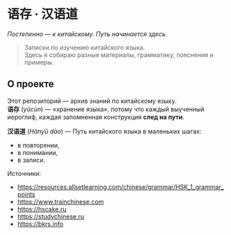 # 语存 · 汉语道

*Постепенно — к китайскому. Путь начинается здесь.*

> Записки по изучению китайского языка.  
> Здесь я собираю разные материалы, грамматику, пояснения и примеры.

## О проекте

Этот репозиторий — архив знаний по китайскому языку.  
**语存** (*yǔcún*) — «хранение языка», потому что каждый выученный иероглиф, каждая запомненная конструкция **след на пути**.

**汉语道** (*Hànyǔ dào*) — Путь китайского языка в маленьких шагах:

- в повторении,  
- в понимании,  
- в записи.

Источники:

- <https://resources.allsetlearning.com/chinese/grammar/HSK_1_grammar_points>
- <https://www.trainchinese.com>
- <https://hscake.ru>
- <https://studychinese.ru>
- <https://bkrs.info>
  
